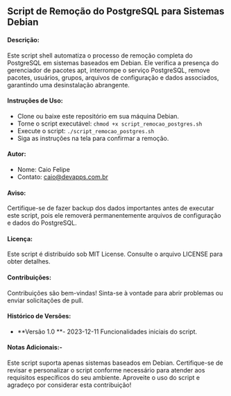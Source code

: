 ## Script de Remoção do PostgreSQL para Sistemas Debian

#### Descrição:
Este script shell automatiza o processo de remoção completa do PostgreSQL em sistemas baseados em Debian. Ele verifica a presença do gerenciador de pacotes apt, interrompe o serviço PostgreSQL, remove pacotes, usuários, grupos, arquivos de configuração e dados associados, garantindo uma desinstalação abrangente.

#### Instruções de Uso:
- Clone ou baixe este repositório em sua máquina Debian.
- Torne o script executável: `chmod +x script_remocao_postgres.sh`
- Execute o script: `./script_remocao_postgres.sh`
- Siga as instruções na tela para confirmar a remoção.

#### Autor:
- Nome: Caio Felipe
- Contato: caio@devapps.com.br

#### Aviso:
Certifique-se de fazer backup dos dados importantes antes de executar este script, pois ele removerá permanentemente arquivos de configuração e dados do PostgreSQL.

#### Licença:
Este script é distribuído sob MIT License. Consulte o arquivo LICENSE para obter detalhes.

#### Contribuições:
Contribuições são bem-vindas! Sinta-se à vontade para abrir problemas ou enviar solicitações de pull.

#### Histórico de Versões:

- **Versão 1.0 **- 2023-12-11
	Funcionalidades iniciais do script.


#### Notas Adicionais:- 

Este script suporta apenas sistemas baseados em Debian.
Certifique-se de revisar e personalizar o script conforme necessário para atender aos requisitos específicos do seu ambiente.
Aproveite o uso do script e agradeço por considerar esta contribuição!
